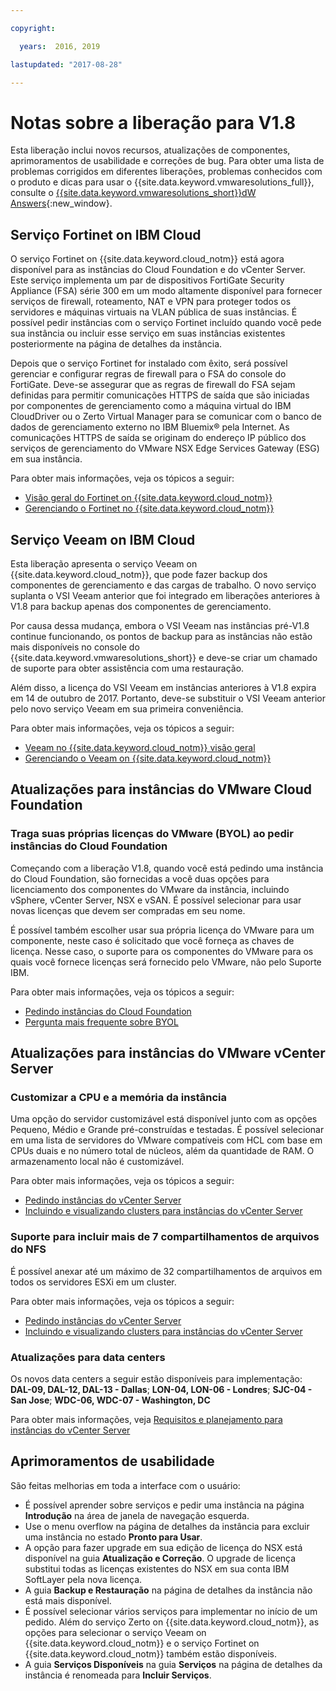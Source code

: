 ```yaml
---

copyright:

  years:  2016, 2019

lastupdated: "2017-08-28"

---
```


# Notas sobre a liberação para V1.8

Esta liberação inclui novos recursos, atualizações de componentes, aprimoramentos de usabilidade e correções de bug. Para obter uma lista de problemas corrigidos em diferentes liberações, problemas conhecidos com o produto e dicas para usar o {{site.data.keyword.vmwaresolutions_full}}, consulte o [{{site.data.keyword.vmwaresolutions_short}}dW Answers](https://developer.ibm.com/answers/topics/cloudvmw/){:new_window}.

## Serviço Fortinet on IBM Cloud

O serviço Fortinet on {{site.data.keyword.cloud_notm}} está agora disponível para as instâncias do Cloud Foundation e do vCenter Server. Este serviço implementa um par de dispositivos FortiGate Security Appliance (FSA) série 300 em um modo altamente disponível para fornecer serviços de firewall, roteamento, NAT e VPN para proteger todos os servidores e máquinas virtuais na VLAN pública de suas instâncias. É possível pedir instâncias com o serviço Fortinet incluído quando você pede sua instância ou incluir esse serviço em suas instâncias existentes posteriormente na página de detalhes da instância.

Depois que o serviço Fortinet for instalado com êxito, será possível gerenciar e configurar regras de firewall para o FSA do console do FortiGate. Deve-se assegurar que as regras de firewall do FSA sejam definidas para permitir comunicações HTTPS de saída que são iniciadas por componentes de gerenciamento como a máquina virtual do IBM CloudDriver ou o Zerto Virtual Manager para se comunicar com o banco de dados de gerenciamento externo no IBM Bluemix® pela Internet. As comunicações HTTPS de saída se originam do endereço IP público dos serviços de gerenciamento do VMware NSX Edge Services Gateway (ESG) em sua instância.

Para obter mais informações, veja os tópicos a seguir:
* [Visão geral do Fortinet on {{site.data.keyword.cloud_notm}}](/docs/services/vmwaresolutions/services/fsa_considerations.html)
* [ Gerenciando o Fortinet no  {{site.data.keyword.cloud_notm}} ](/docs/services/vmwaresolutions/services/managingfsa.html)

## Serviço Veeam on IBM Cloud

Esta liberação apresenta o serviço Veeam on {{site.data.keyword.cloud_notm}}, que pode fazer backup dos componentes de gerenciamento e das cargas de trabalho. O novo serviço suplanta o VSI Veeam anterior que foi integrado em liberações anteriores à V1.8 para backup apenas dos componentes de gerenciamento.

Por causa dessa mudança, embora o VSI Veeam nas instâncias pré-V1.8 continue funcionando, os pontos de backup para as instâncias não estão mais disponíveis no console do {{site.data.keyword.vmwaresolutions_short}} e deve-se criar um chamado de suporte para obter assistência com uma restauração.

Além disso, a licença do VSI Veeam em instâncias anteriores à V1.8 expira em 14 de outubro de 2017. Portanto, deve-se substituir o VSI Veeam anterior pelo novo serviço Veeam em sua primeira conveniência.

Para obter mais informações, veja os tópicos a seguir:
* [Veeam no {{site.data.keyword.cloud_notm}} visão geral](/docs/services/vmwaresolutions/services/veeam_considerations.html)
* [Gerenciando o Veeam on {{site.data.keyword.cloud_notm}}](/docs/services/vmwaresolutions/services/managingveeam.html)

## Atualizações para instâncias do VMware Cloud Foundation

### Traga suas próprias licenças do VMware (BYOL) ao pedir instâncias do Cloud Foundation

Começando com a liberação V1.8, quando você está pedindo uma instância do Cloud Foundation, são fornecidas a você duas opções para licenciamento dos componentes do VMware da instância, incluindo vSphere, vCenter Server, NSX e vSAN. É possível selecionar para usar novas licenças que devem ser compradas em seu nome.

É possível também escolher usar sua própria licença do VMware para um componente, neste caso é solicitado que você forneça as chaves de licença. Nesse caso, o suporte para os componentes do VMware para os quais você fornece licenças será fornecido pelo VMware, não pelo Suporte IBM.

Para obter mais informações, veja os tópicos a seguir:
* [Pedindo instâncias do Cloud Foundation](/docs/services/vmwaresolutions/sddc/sd_orderinginstance.html)
* [Pergunta mais frequente sobre BYOL](/docs/services/vmwaresolutions/vmonic/faq_byol.html)

## Atualizações para instâncias do VMware vCenter Server

### Customizar a CPU e a memória da instância

Uma opção do servidor customizável está disponível junto com as opções Pequeno, Médio e Grande pré-construídas e testadas. É possível selecionar em uma lista de servidores do VMware compatíveis com HCL com base em CPUs duais e no número total de núcleos, além da quantidade de RAM. O armazenamento local não é customizável.

Para obter mais informações, veja os tópicos a seguir:
* [Pedindo instâncias do vCenter Server](/docs/services/vmwaresolutions/vcenter/vc_orderinginstance.html)
* [Incluindo e visualizando clusters para instâncias do vCenter Server](/docs/services/vmwaresolutions/vcenter/vc_addingviewingclusters.html)

### Suporte para incluir mais de 7 compartilhamentos de arquivos do NFS

 É possível anexar até um máximo de 32 compartilhamentos de arquivos em todos os servidores ESXi em um cluster.

 Para obter mais informações, veja os tópicos a seguir:
* [Pedindo instâncias do vCenter Server](/docs/services/vmwaresolutions/vcenter/vc_orderinginstance.html)
* [Incluindo e visualizando clusters para instâncias do vCenter Server](/docs/services/vmwaresolutions/vcenter/vc_addingviewingclusters.html)

### Atualizações para data centers

Os novos data centers a seguir estão disponíveis para implementação: **DAL-09, DAL-12, DAL-13 - Dallas**; **LON-04, LON-06 - Londres**; **SJC-04 - San Jose**; **WDC-06, WDC-07 - Washington, DC**

Para obter mais informações, veja [Requisitos e planejamento para instâncias do vCenter Server](/docs/services/vmwaresolutions/vcenter/vc_planning.html)

## Aprimoramentos de usabilidade

São feitas melhorias em toda a interface com o usuário:
* É possível aprender sobre serviços e pedir uma instância na página **Introdução** na área de janela de navegação esquerda.
* Use o menu overflow na página de detalhes da instância para excluir uma instância no estado **Pronto para Usar**.
* A opção para fazer upgrade em sua edição de licença do NSX está disponível na guia **Atualização e Correção**. O upgrade de licença substitui todas as licenças existentes do NSX em sua conta IBM SoftLayer pela nova licença.
* A guia **Backup e Restauração** na página de detalhes da instância não está mais disponível.
* É possível selecionar vários serviços para implementar no início de um pedido. Além do serviço Zerto on {{site.data.keyword.cloud_notm}}, as opções para selecionar o serviço Veeam on {{site.data.keyword.cloud_notm}} e o serviço Fortinet on {{site.data.keyword.cloud_notm}} também estão disponíveis.
* A guia **Serviços Disponíveis** na guia **Serviços** na página de detalhes da instância é renomeada para **Incluir Serviços**.
